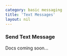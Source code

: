 ```yaml
---
category: basic messaging
title: 'Text Messages'
layout: nil
---
```


### Send Text Message

Docs coming soon...
